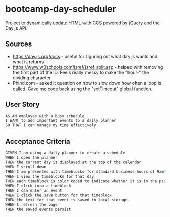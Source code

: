 # bootcamp-day-scheduler

Project to dynamically update HTML with CCS powered by jQuery and the Day.js API.

## Sources

- https://day.js.org/docs - useful for figuring out what day.js wants and what is returns
- https://www.w3schools.com/jsref/jsref_split.asp - helped with removing the first part of the ID. Feels really messy to make the "hour-" the dividing character
- Phind.com - asked it question on how to slow down how often a loop is called. Gave me code back using the "setTimeout" global function.

## User Story

```md
AS AN employee with a busy schedule
I WANT to add important events to a daily planner
SO THAT I can manage my time effectively
```

## Acceptance Criteria

```md
GIVEN I am using a daily planner to create a schedule
WHEN I open the planner
THEN the current day is displayed at the top of the calendar
WHEN I scroll down
THEN I am presented with timeblocks for standard business hours of 9am&ndash;5pm
WHEN I view the timeblocks for that day
THEN each timeblock is color coded to indicate whether it is in the past, present, or future
WHEN I click into a timeblock
THEN I can enter an event
WHEN I click the save button for that timeblock
THEN the text for that event is saved in local storage
WHEN I refresh the page
THEN the saved events persist
```
